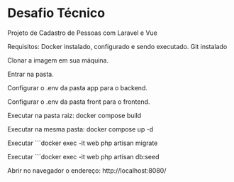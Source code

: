 # Desafio Técnico
Projeto de Cadastro de Pessoas com Laravel e Vue

Requisitos:
Docker instalado, configurado e sendo executado.
Git instalado


Clonar a imagem em sua máquina.

Entrar na pasta.

Configurar o .env da pasta app para o backend.

Configurar o .env da pasta front para o frontend.

Executar na pasta raiz: docker compose build

Executar na mesma pasta: docker compose up -d

Executar ```docker exec -it web php artisan migrate

Executar ```docker exec -it web php artisan db:seed

Abrir no navegador o endereço: http://localhost:8080/



